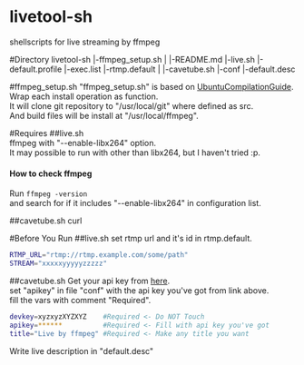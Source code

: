 livetool-sh
===========

shellscripts for live streaming by ffmpeg

#Directory
livetool-sh
	|-ffmpeg_setup.sh
	|
	|-README.md
	|-live.sh
	|-default.profile
	|-exec.list
	|-rtmp.default
	|
	|-cavetube.sh
	|-conf
	|-default.desc

#ffmpeg_setup.sh
"ffmpeg_setup.sh" is based on
[UbuntuCompilationGuide](https://ffmpeg.org/trac/ffmpeg/wiki/UbuntuCompilationGuide).  
Wrap each install operation as function.  
It will clone git repository to "/usr/local/git" where defined as src.  
And build files will be install at "/usr/local/ffmpeg".

#Requires
##live.sh  
ffmpeg with "--enable-libx264" option.  
It may possible to run with other than libx264, but I haven't tried :p.

#### How to check ffmpeg
Run ``ffmpeg -version``  
and search for if it includes "--enable-libx264" in configuration list.

##cavetube.sh
curl

#Before You Run
##live.sh
set rtmp url and it's id in rtmp.default.  
```sh
RTMP_URL="rtmp://rtmp.example.com/some/path"  
STREAM="xxxxxyyyyyzzzzz"  
```

##cavetube.sh
Get your api key from [here](http://gae.cavelis.net/developer).  
set "apikey" in file "conf" with the api key you've got from link above.  
fill the vars with comment "Required".  
```sh
devkey=xyzxyzXYZXYZ    #Required <- Do NOT Touch
apikey=******          #Required <- Fill with api key you've got
title="Live by ffmpeg" #Required <- Make any title you want
```
Write live description in "default.desc"
